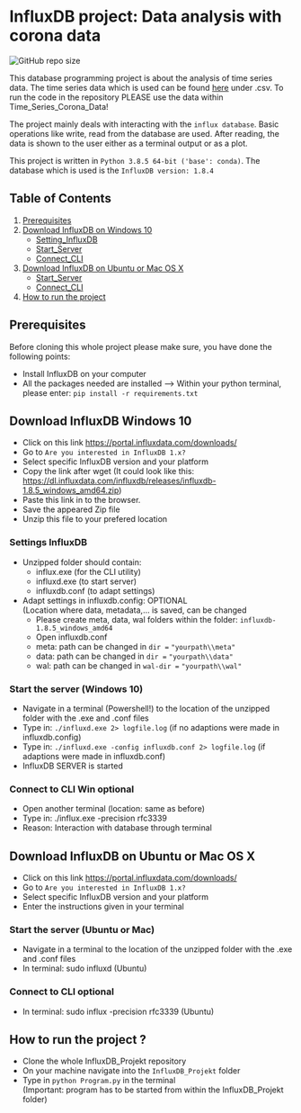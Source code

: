 # InfluxDB project: Data analysis with corona data

![GitHub repo size](https://img.shields.io/github/repo-size/TAsUjxnMIL/InfluxDB_Projekt)

This database programming project is about the analysis of time series data.
The time series data which is used can be found [here](https://ourworldindata.org/coronavirus-source-data) under .csv.
To run the code in the repository PLEASE use the data within Time_Series_Corona_Data!

The project mainly deals with interacting with the `influx database`. Basic operations like write, read from the database are 
used. After reading, the data is shown to the user either as a terminal output or as a plot. 

This project is written in `Python 3.8.5 64-bit ('base': conda)`. The database which is used is the `InfluxDB version: 1.8.4`

## Table of Contents
1. [Prerequisites](#Prerequisites)
2. [Download InfluxDB on Windows 10](#Download-InfluxDB-Windows-10)
    * [Setting_InfluxDB](#Settings-InfluxDB)
    * [Start_Server](#Start-the-server-(Windows-10))
    * [Connect_CLI](#Connect-to-CLI-Win-optional)
3. [Download InfluxDB on Ubuntu or Mac OS X](#Download-InfluxDB-on-Ubuntu-or-Mac-OS-X)
    * [Start_Server](#Start-the-server-(Ubuntu-or-Mac))
    * [Connect_CLI](#Connect-to-CLI-optional)
4. [How to run the project](#How-to-run-the-project-?)


## Prerequisites 

Before cloning this whole project please make sure, you have done the following points:
* Install InfluxDB on your computer
* All the packages needed are installed
  --> Within your python terminal, please enter: `pip install -r requirements.txt`

## Download InfluxDB Windows 10
* Click on this link <https://portal.influxdata.com/downloads/>
* Go to `Are you interested in InfluxDB 1.x?` 
* Select specific InfluxDB version and your platform 
* Copy the link after wget
  (It could look like this: https://dl.influxdata.com/influxdb/releases/influxdb-1.8.5_windows_amd64.zip)
* Paste this link in to the browser. 
* Save the appeared Zip file 
* Unzip this file to your prefered location

### Settings InfluxDB
* Unzipped folder should contain:  
    * influx.exe (for the CLI utility)
    * influxd.exe (to start server)
    * influxdb.conf (to adapt settings)
* Adapt settings in influxdb.config: OPTIONAL \
(Location where data, metadata,... is saved, can be changed 
    * Please create meta, data, wal folders within the folder: `influxdb-1.8.5_windows_amd64`
    * Open influxdb.conf
    * meta: path can be changed in `dir =` `"yourpath\\meta"`
    * data: path can be changed in `dir =` `"yourpath\\data"` 
    * wal: path can be changed in `wal-dir =` `"yourpath\\wal"` 

### Start the server (Windows 10)
* Navigate in a terminal (Powershell!) to the location of the unzipped folder with the .exe and .conf files
* Type in: `./influxd.exe 2> logfile.log` (if no adaptions were made in influxdb.config)
* Type in: `./influxd.exe -config influxdb.conf 2> logfile.log` (if adaptions were made in influxdb.conf)
* InfluxDB SERVER is started

### Connect to CLI Win optional
* Open another terminal (location: same as before)
* Type in: ./influx.exe -precision rfc3339 
* Reason: Interaction with database through terminal
    
    
## Download InfluxDB on Ubuntu or Mac OS X
* Click on this link <https://portal.influxdata.com/downloads/>
* Go to `Are you interested in InfluxDB 1.x?` 
* Select specific InfluxDB version and your platform 
* Enter the instructions given in your terminal

### Start the server (Ubuntu or Mac)
* Navigate in a terminal to the location of the unzipped folder with the .exe and .conf files
* In terminal: sudo influxd (Ubuntu)

### Connect to CLI optional
* In terminal: sudo influx -precision rfc3339 (Ubuntu)


## How to run the project ?
* Clone the whole InfluxDB_Projekt repository 
* On your machine navigate into the `InfluxDB_Projekt` folder
* Type in `python Program.py` in the terminal \
(Important: program has to be started from within the InfluxDB_Projekt folder)
